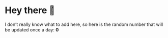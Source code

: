 # Hey there 👋

I don’t really know what to add here, so here is the random number that will be updated once a day: **0**
